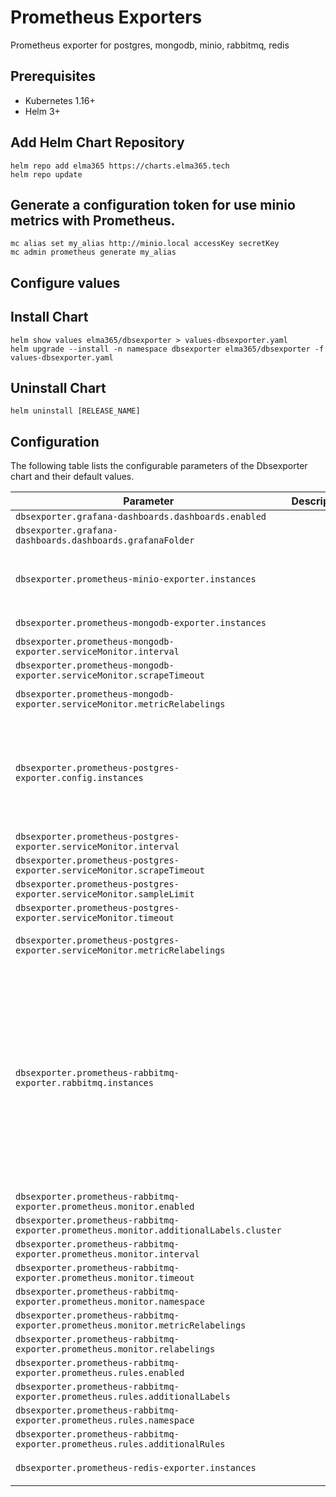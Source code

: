 # Prometheus Exporters

Prometheus exporter for postgres, mongodb, minio, rabbitmq, redis

## Prerequisites

- Kubernetes 1.16+
- Helm 3+

## Add Helm Chart Repository

```console
helm repo add elma365 https://charts.elma365.tech
helm repo update
```

## Generate a configuration token for use minio metrics with Prometheus.

```console
mc alias set my_alias http://minio.local accessKey secretKey
mc admin prometheus generate my_alias
```

## Configure values

## Install Chart

```console
helm show values elma365/dbsexporter > values-dbsexporter.yaml
helm upgrade --install -n namespace dbsexporter elma365/dbsexporter -f values-dbsexporter.yaml
```

## Uninstall Chart

```console
helm uninstall [RELEASE_NAME]
```

## Configuration

The following table lists the configurable parameters of the Dbsexporter chart and their default values.

| Parameter                | Description             | Default        |
| ------------------------ | ----------------------- | -------------- |
| `dbsexporter.grafana-dashboards.dashboards.enabled` |  | `true` |
| `dbsexporter.grafana-dashboards.dashboards.grafanaFolder` |  | `"dbs"` |
| `dbsexporter.prometheus-minio-exporter.instances` |  | `[{"name": "minio-job", "token": "generated_token", "path": "/minio/v2/metrics/cluster", "host": "minio.local", "port": 80, "interval": "30s", "scheme": "http"}]` |
| `dbsexporter.prometheus-mongodb-exporter.instances` |  | `[{"name": "mongodb", "uri": "mongodb://mongodb:27017"}]` |
| `dbsexporter.prometheus-mongodb-exporter.serviceMonitor.interval` |  | `"300s"` |
| `dbsexporter.prometheus-mongodb-exporter.serviceMonitor.scrapeTimeout` |  | `"120s"` |
| `dbsexporter.prometheus-mongodb-exporter.serviceMonitor.metricRelabelings` |  | `[{"sourceLabels": ["__name__"], "action": "drop", "regex": "(mongodb_top_.+)"}]` |
| `dbsexporter.prometheus-postgres-exporter.config.instances` |  | `[{"name": "postgres", "host": "example.ru", "user": "postgres", "userSecret": {}, "password": "postgres_password", "passwordFile": "", "passwordSecret": {}, "pgpassfile": "", "port": "5432", "database": "", "sslmode": "disable", "extraParams": ""}]` |
| `dbsexporter.prometheus-postgres-exporter.serviceMonitor.interval` |  | `"300s"` |
| `dbsexporter.prometheus-postgres-exporter.serviceMonitor.scrapeTimeout` |  | `"120s"` |
| `dbsexporter.prometheus-postgres-exporter.serviceMonitor.sampleLimit` |  | `0` |
| `dbsexporter.prometheus-postgres-exporter.serviceMonitor.timeout` |  | `"90s"` |
| `dbsexporter.prometheus-postgres-exporter.serviceMonitor.metricRelabelings` |  | `[{"sourceLabels": ["__name__"], "action": "drop", "regex": "(pg_stat_user_.+|pg_statio_.+)"}]` |
| `dbsexporter.prometheus-rabbitmq-exporter.rabbitmq.instances` |  | `[{"name": "rabbitmq", "url": "http://rabbitmq:15672", "user": "rabbitmq_user", "password": "rabbitmq_password", "existingPasswordSecret": "rabbitmq-secret", "existingPasswordSecretKey": "password", "capabilities": "bert,no_sort", "include_queues": ".*", "include_vhost": ".*", "skip_queues": "^$", "skip_verify": "false", "skip_vhost": "^$", "exporters": "exchange,node,overview,queue", "output_format": "TTY", "timeout": 60, "max_queues": 0, "excludeMetrics": "", "configMapOverrideReference": ""}]` |
| `dbsexporter.prometheus-rabbitmq-exporter.prometheus.monitor.enabled` |  | `true` |
| `dbsexporter.prometheus-rabbitmq-exporter.prometheus.monitor.additionalLabels.cluster` |  | `null` |
| `dbsexporter.prometheus-rabbitmq-exporter.prometheus.monitor.interval` |  | `"60s"` |
| `dbsexporter.prometheus-rabbitmq-exporter.prometheus.monitor.timeout` |  | `"30s"` |
| `dbsexporter.prometheus-rabbitmq-exporter.prometheus.monitor.namespace` |  | `[]` |
| `dbsexporter.prometheus-rabbitmq-exporter.prometheus.monitor.metricRelabelings` |  | `[]` |
| `dbsexporter.prometheus-rabbitmq-exporter.prometheus.monitor.relabelings` |  | `[]` |
| `dbsexporter.prometheus-rabbitmq-exporter.prometheus.rules.enabled` |  | `false` |
| `dbsexporter.prometheus-rabbitmq-exporter.prometheus.rules.additionalLabels` |  | `{}` |
| `dbsexporter.prometheus-rabbitmq-exporter.prometheus.rules.namespace` |  | `""` |
| `dbsexporter.prometheus-rabbitmq-exporter.prometheus.rules.additionalRules` |  | `null` |
| `dbsexporter.prometheus-redis-exporter.instances` |  | `[{"name": "redis1", "redisAddress": "redis://redis:6379/0"}]` |
